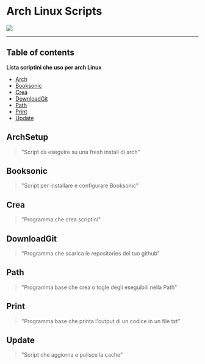 # Arch Linux Scripts

![](https://archlinux.org/static/logos/archlinux-logo-dark-1200dpi.b42bd35d5916.png)

----------


## Table of contents
 <b>Lista scriptini che uso per arch Linux</b>
<!--ts-->

- [Arch](#ArchSetup)
- [Booksonic](#Booksonic)
- [Crea](#Crea)
- [DownloadGit](#DownloadGit)
- [Path](#Path)
- [Print](#Print)
- [Update](#Update)
<!--te-->


<a name="ArchSetup"/> 

## ArchSetup
> "Script da eseguire su una fresh install di arch"

<a name="Booksonic"/>

## Booksonic
> "Script per installare e configurare Booksonic"

<a name="Crea"/>

## Crea
> "Programma che crea scriptini"

<a name="DownloadGit"/>

## DownloadGit
> "Programma che scarica le repositories del tuo github"

<a name="Path"/>

## Path
> "Programma base che crea o togle degli eseguibili nella Path"

<a name="Print"/>

## Print
> "Programma base che printa l'output di un codice in un file txt"

<a name="Update"/>

## Update
> "Script che aggiorna e pulisce la cache"
